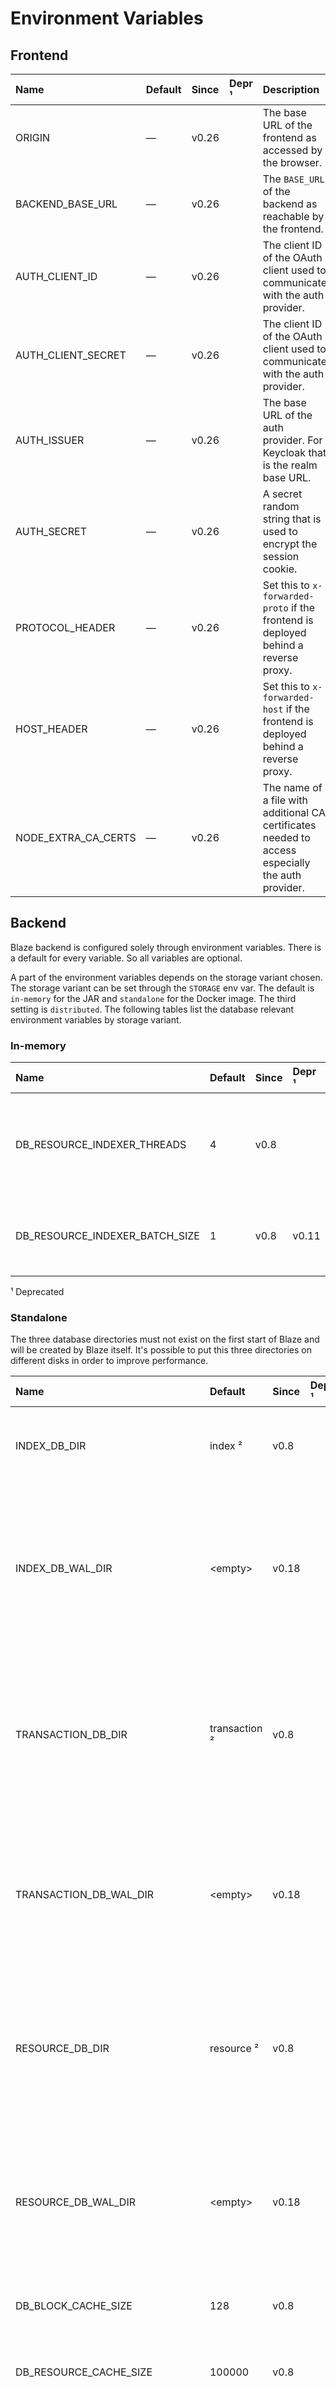 # Environment Variables

## Frontend

| Name                | Default | Since | Depr ¹ | Description                                                                                       |
|:--------------------|:--------|:------|:-------|:--------------------------------------------------------------------------------------------------|
| ORIGIN              | —       | v0.26 |        | The base URL of the frontend as accessed by the browser.                                          |
| BACKEND_BASE_URL    | —       | v0.26 |        | The `BASE_URL` of the backend as reachable by the frontend.                                       |
| AUTH_CLIENT_ID      | —       | v0.26 |        | The client ID of the OAuth client used to communicate with the auth provider.                     |
| AUTH_CLIENT_SECRET  | —       | v0.26 |        | The client ID of the OAuth client used to communicate with the auth provider.                     |
| AUTH_ISSUER         | —       | v0.26 |        | The base URL of the auth provider. For Keycloak that is the realm base URL.                       |
| AUTH_SECRET         | —       | v0.26 |        | A secret random string that is used to encrypt the session cookie.                                |
| PROTOCOL_HEADER     | —       | v0.26 |        | Set this to `x-forwarded-proto` if the frontend is deployed behind a reverse proxy.               |
| HOST_HEADER         | —       | v0.26 |        | Set this to `x-forwarded-host` if the frontend is deployed behind a reverse proxy.                |
| NODE_EXTRA_CA_CERTS | —       | v0.26 |        | The name of a file with additional CA certificates needed to access especially the auth provider. |

## Backend

Blaze backend is configured solely through environment variables. There is a default for every variable. So all variables are optional. 

A part of the environment variables depends on the storage variant chosen. The storage variant can be set through the `STORAGE` env var. The default is `in-memory` for the JAR and `standalone` for the Docker image. The third setting is `distributed`. The following tables list the database relevant environment variables by storage variant.

### In-memory

| Name                           | Default | Since | Depr ¹ | Description                                                                             |
|:-------------------------------|:--------|:------|:-------|:----------------------------------------------------------------------------------------|
| DB_RESOURCE_INDEXER_THREADS    | 4       | v0.8  |        | The number threads used for indexing resources. Try 8 or 16 depending on your hardware. |
| DB_RESOURCE_INDEXER_BATCH_SIZE | 1       | v0.8  | v0.11  | The number of resources which are indexed in a batch. (Deprecated)                      |

¹ Deprecated

### Standalone

The three database directories must not exist on the first start of Blaze and will be created by Blaze itself. It's possible to put this three directories on different disks in order to improve performance.

| Name                           | Default       | Since | Depr ¹ | Description                                                                                                                                      |
|:-------------------------------|:--------------|:------|:-------|:-------------------------------------------------------------------------------------------------------------------------------------------------|
| INDEX_DB_DIR                   | index ²       | v0.8  |        | The directory were the index database files are stored.                                                                                          |
| INDEX_DB_WAL_DIR               | \<empty\>     | v0.18 |        | The directory were the index database write ahead log (WAL) files are stored. Empty means same dir as database files.                            |
| TRANSACTION_DB_DIR             | transaction ² | v0.8  |        | The directory were the transaction log files are stored. This directory must not exist on the first start of Blaze and will be created by Blaze. |
| TRANSACTION_DB_WAL_DIR         | \<empty\>     | v0.18 |        | The directory were the transaction log write ahead log (WAL) files are stored. Empty means same dir as database files.                           |
| RESOURCE_DB_DIR                | resource ²    | v0.8  |        | The directory were the resource files are stored. This directory must not exist on the first start of Blaze and will be created by               |
| RESOURCE_DB_WAL_DIR            | \<empty\>     | v0.18 |        | The directory were the resource write ahead log (WAL) files are stored. Empty means same dir as database files.                                  |
| DB_BLOCK_CACHE_SIZE            | 128           | v0.8  |        | The size of the [block cache][2] of the DB in MB.                                                                                                |
| DB_RESOURCE_CACHE_SIZE         | 100000        | v0.8  |        | The size of the resource cache of the DB in number of resources.                                                                                 |
| DB_MAX_BACKGROUND_JOBS         | 4             | v0.8  |        | The maximum number of the [background jobs][3] used for DB compactions.                                                                          |
| DB_RESOURCE_INDEXER_THREADS    | 4             | v0.8  |        | The number threads used for indexing resources. Try 8 or 16 depending on your hardware.                                                          |
| DB_RESOURCE_INDEXER_BATCH_SIZE | 1             | v0.8  | v0.11  | The number of resources which are indexed in a batch. (Deprecated)                                                                               |
| DB_RESOURCE_STORE_KV_THREADS   | 4             | v0.17 |        | The number threads used for reading and writing resources.                                                                                       |

¹ Deprecated, ² In the JAR variant. The Docker image uses a directory below the `/app/data` directory.

### Distributed

The distributed storage variant only uses the index database locally. 

| Name                               | Default        | Since | Depr ¹ | Description                                                                                                                                          |
|:-----------------------------------|:---------------|:------|:-------|:-----------------------------------------------------------------------------------------------------------------------------------------------------|
| INDEX_DB_DIR                       | index ²        | v0.8  |        | The directory were the index database files are stored.                                                                                              |
| INDEX_DB_WAL_DIR                   | \<empty\>      | v0.18 |        | The directory were the index database write ahead log (WAL) files are stored. Empty means same dir as database files.                                |
| DB_BLOCK_CACHE_SIZE                | 128            | v0.8  |        | The size of the [block cache][2] of the DB in MB.                                                                                                    |
| DB_RESOURCE_CACHE_SIZE             | 100000         | v0.8  |        | The size of the resource cache of the DB in number of resources.                                                                                     |
| DB_MAX_BACKGROUND_JOBS             | 4              | v0.8  |        | The maximum number of the [background jobs][3] used for DB compactions.                                                                              |
| DB_RESOURCE_INDEXER_THREADS        | 4              | v0.8  |        | The number threads used for indexing resources. Try 8 or 16 depending on your hardware.                                                              |
| DB_RESOURCE_INDEXER_BATCH_SIZE     | 1              | v0.8  | v0.11  | The number of resources which are indexed in a batch. (Deprecated)                                                                                   |
| DB_RESOURCE_STORE_KV_THREADS       | 4              | v0.17 |        | The number threads used for reading and writing resources.                                                                                           |
| DB_KAFKA_BOOTSTRAP_SERVERS         | localhost:9092 | v0.8  |        | A comma separated list of bootstrap servers for the Kafka transaction log.                                                                           |
| DB_KAFKA_MAX_REQUEST_SIZE          | 1048576        | v0.8  |        | The maximum size of a encoded transaction able to send to the Kafka transaction log in bytes.                                                        |
| DB_KAFKA_COMPRESSION_TYPE          | snappy         | v0.11 |        | The compression type for transaction data generated by the producer. Valid values are `none`, `gzip`, `snappy`, `lz4`, or `zstd`.                    |
| DB_KAFKA_SECURITY_PROTOCOL         | PLAINTEXT      | v0.11 |        | Protocol used to communicate with brokers. Valid values are: PLAINTEXT and SSL.                                                                      |
| DB_KAFKA_SSL_TRUSTSTORE_LOCATION   | —              | v0.11 |        | The location of the trust store file.                                                                                                                |
| DB_KAFKA_SSL_TRUSTSTORE_PASSWORD   | —              | v0.11 |        | The password for the trust store file. If a password is not set, trust store file configured will still be used, but integrity checking is disabled. |
| DB_KAFKA_SSL_KEYSTORE_LOCATION     | —              | v0.11 |        | The location of the key store file. This is optional for client and can be used for two-way authentication for client.                               |
| DB_KAFKA_SSL_KEYSTORE_PASSWORD     | —              | v0.11 |        | The store password for the key store file. This is optional for client and only needed if DB_KAFKA_SSL_KEYSTORE_LOCATION is configured.              |
| DB_KAFKA_SSL_KEY_PASSWORD          | —              | v0.11 |        | The password of the private key in the key store file. This is required for clients only if two-way authentication is configured.                    |
| DB_CASSANDRA_CONTACT_POINTS        | localhost:9042 | v0.8  |        | A comma separated list of contact points for the Cassandra resource store.                                                                           |
| DB_CASSANDRA_USERNAME              | cassandra      | v0.11 |        | The username for the Cassandra authentication.                                                                                                       |
| DB_CASSANDRA_PASSWORD              | cassandra      | v0.11 |        | The password for the Cassandra authentication.                                                                                                       |
| DB_CASSANDRA_KEY_SPACE             | blaze          | v0.8  |        | The Cassandra key space were the `resources` table is located.                                                                                       |
| DB_CASSANDRA_PUT_CONSISTENCY_LEVEL | TWO            | v0.8  |        | Cassandra consistency level for resource put (insert) operations. Has to be set to `ONE` on a non-replicated keyspace.                               |
| DB_CASSANDRA_REQUEST_TIMEOUT       | 2000           | v0.11 |        | Timeout in milliseconds for all requests to the Cassandra cluster.                                                                                   |

¹ Deprecated, ² In the JAR variant. The Docker image uses a directory below the `/app/data` directory.

More information about distributed deployment are available [here](distributed-backend.md). 

### Other Environment Variables

| Name                                    | Default                    | Since  | Depr ¹  | Description                                                                                    |
|:----------------------------------------|:---------------------------|:-------|---------|:-----------------------------------------------------------------------------------------------|
| PROXY_HOST                              | —                          | v0.6   | —       | REMOVED: use -Dhttp.proxyHost                                                                  |
| PROXY_PORT                              | —                          | v0.6   | —       | REMOVED: use -Dhttp.proxyPort                                                                  |
| PROXY_USER                              | —                          | v0.6.1 | —       | REMOVED: try [SOCKS Options][1]                                                                |
| PROXY_PASSWORD                          | —                          | v0.6.1 | —       | REMOVED: try [SOCKS Options][1]                                                                |
| CONNECTION_TIMEOUT                      | 5 s                        | v0.6.3 | —       | connection timeout for outbound HTTP requests                                                  |
| REQUEST_TIMEOUT                         | 30 s                       | v0.6.3 | —       | REMOVED                                                                                        |
| TERM_SERVICE_URI                        | [http://tx.fhir.org/r4][6] | v0.6   | v0.11   | Base URI of the terminology service                                                            |
| BASE_URL                                | `http://localhost:8080`    | —      | —       | The URL under which Blaze is accessible by clients.                                            |
| CONTEXT_PATH                            | /fhir                      | v0.11  | —       | Context path under which the FHIR RESTful API will be accessible.                              |
| SERVER_PORT                             | 8080                       | —      | —       | The port of the main HTTP server                                                               |
| METRICS_SERVER_PORT                     | 8081                       | v0.6   | —       | The port of the Prometheus metrics server                                                      |
| LOG_LEVEL                               | info                       | v0.6   | —       | one of trace, debug, info, warn or error                                                       |
| JAVA_TOOL_OPTIONS                       | —                          | —      | —       | JVM options \(Docker only\)                                                                    |
| FHIR_OPERATION_EVALUATE_MEASURE_THREADS | —                          | v0.8   | v0.23.3 | The number threads used for $evaluate-measure executions.                                      |
| FHIR_OPERATION_EVALUATE_MEASURE_TIMEOUT | 3600000 (1h)               | v0.19  | —       | Timeout in milliseconds for $evaluate-measure executions.                                      |
| OPENID_PROVIDER_URL                     | —                          | v0.11  | —       | [OpenID Connect][4] provider URL to enable [authentication][5]                                 |
| OPENID_CLIENT_TRUST_STORE               | —                          | v0.26  | —       | A PKCS #12 trust store containing CA certificates needed for the [OpenID Connect][4] provider. |
| OPENID_CLIENT_TRUST_STORE_PASS          | —                          | v0.26  | —       | The password for the PKCS #12 trust store.                                                     |
| ENFORCE_REFERENTIAL_INTEGRITY           | true                       | v0.14  | —       | Enforce referential integrity on resource create, update and delete.                           |
| DB_SYNC_TIMEOUT                         | 10000                      | v0.15  | —       | Timeout in milliseconds for all reading FHIR interactions acquiring the newest database state. |
| DB_SEARCH_PARAM_BUNDLE                  | —                          | v0.21  | —       | Name of a custom search parameter bundle file.                                                 |
| ENABLE_ADMIN_API                        | —                          | v0.26  | —       | Set to `true` if the optional Admin API should be enabled. Needed by the frontend.             |

¹ Deprecated

#### BASE_URL

The [FHIR RESTful API](https://www.hl7.org/fhir/http.html) will be accessible under `BASE_URL/CONTEXT_PATH`. Possible `X-Forwarded-Host`, `X-Forwarded-Proto` and `Forwarded` request headers will override this URL.

#### OPENID_CLIENT_TRUST_STORE

The PKCS #12 trust store has to be generated by the Java keytool. OpenSSL will not work.

```sh
keytool -importcert -storetype PKCS12 -keystore "trust-store.p12" \
  -storepass "..." -alias ca -file "cert.pem" -noprompt
```

#### ENFORCE_REFERENTIAL_INTEGRITY

It's enabled by default but can be disabled on proxy/middleware/secondary systems were a primary system ensures referential integrity.

#### DB_SYNC_TIMEOUT

All reading FHIR interactions have to acquire the last database state known at the time the request arrived in order to ensure [consistency](../consistency.md). That database state might not be ready immediately because indexing might be still undergoing. In such a situation, the request has to wait for the database state becoming available. If the database state won't be available before the timeout expires, a 503 Service Unavailable response will be returned. Please increase this timeout if you experience such 503 responses, and you are not able to improve indexing performance or lower transaction load.  

### Common JAVA_TOOL_OPTIONS

| Name             | Default | Since | Description                                                  |
|:-----------------|:--------|:------|:-------------------------------------------------------------|
| -Xmx4g           | -       |       | The maximum amount of heap memory.                           |
| -Dhttp.proxyHost | -       | v0.11 | The hostname of the proxy server for outbound HTTP requests. |
| -Dhttp.proxyPort | 80      | v0.11 | The port of the proxy server.                                |

[1]: <https://docs.oracle.com/en/java/javase/11/docs/api/java.base/java/net/doc-files/net-properties.html#Proxies>
[2]: <https://github.com/facebook/rocksdb/wiki/Setup-Options-and-Basic-Tuning#block-cache-size>
[3]: <https://github.com/facebook/rocksdb/wiki/Thread-Pool>
[4]: <https://openid.net/connect/>
[5]: <../authentication.md>
[6]: <http://tx.fhir.org/r4>
